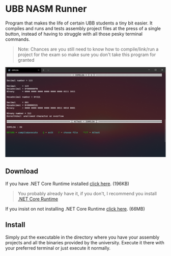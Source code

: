 # UBB NASM Runner

Program that makes the life of certain UBB students a tiny bit easier.
It compiles and runs and tests assembly project files at the press of a single button,
instead of having to struggle with all those pesky terminal commands.

> Note: Chances are you still need to know how to compile/link/run a project for the exam so make sure you don't take this program for granted

![demo](https://raw.githubusercontent.com/FLevent29/UBB-NASM-Runner/master/demo.png)

## Download

If you have .NET Core Runtime installed [click here](https://raw.githubusercontent.com/FLevent29/UBB-NASM-Runner/master/UBB-NASM-Runner.exe). (196KB)
> You probably already have it, if you don't, I recommend you install [.NET Core Runtime](https://dotnet.microsoft.com/download/dotnet-core/current/runtime)

If you insist on not installing .NET Core Runtime [click here](https://raw.githubusercontent.com/FLevent29/UBB-NASM-Runner/master/UBB-NASM-Runner-standalone.exe). (66MB)

## Install

Simply put the executable in the directory where you have your assembly projects and all the binaries provided by the university.
Execute it there with your preferred terminal or just execute it normally.
